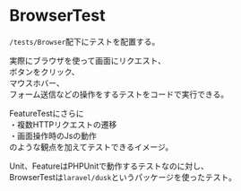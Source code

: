 # BrowserTest
`/tests/Browser`配下にテストを配置する。

実際にブラウザを使って画面にリクエスト、  
ボタンをクリック、  
マウスホバー、  
フォーム送信などの操作をするテストをコードで実行できる。

FeatureTestにさらに  
・複数HTTPリクエストの遷移  
・画面操作時のJsの動作  
のような観点を加えてテストできるイメージ。

Unit、FeatureはPHPUnitで動作するテストなのに対し、  
BrowserTestは`laravel/dusk`というパッケージを使ったテスト。